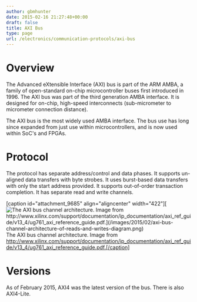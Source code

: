 ```yaml
---
author: gbmhunter
date: 2015-02-16 21:27:48+00:00
draft: false
title: AXI Bus
type: page
url: /electronics/communication-protocols/axi-bus
---
```


# Overview

The Advanced eXtensible Interface (AXI) bus is part of the ARM AMBA, a family of open-standard on-chip microcontroller buses first introduced in 1996. The AXI bus was part of the third generation AMBA interface. It is designed for on-chip, high-speed interconnects (sub-micrometer to micrometer connection distance).

The AXI bus is the most widely used AMBA interface. The bus use has long since expanded from just use within microcontrollers, and is now used within SoC's and FPGAs.

# Protocol

The protocol has separate address/control and data phases. It supports un-aligned data transfers with byte strobes. It uses burst-based data transfers with only the start address provided. It supports out-of-order transaction completion. It has separate read and write channels.

[caption id="attachment_9685" align="aligncenter" width="422"][![The AXI bus channel architecture. Image from http://www.xilinx.com/support/documentation/ip_documentation/axi_ref_guide/v13_4/ug761_axi_reference_guide.pdf.](/images/2015/02/axi-bus-channel-architecture-of-reads-and-writes-diagram.png)
](/images/2015/02/axi-bus-channel-architecture-of-reads-and-writes-diagram.png) The AXI bus channel architecture. Image from http://www.xilinx.com/support/documentation/ip_documentation/axi_ref_guide/v13_4/ug761_axi_reference_guide.pdf.[/caption]

# Versions

As of February 2015, AXI4 was the latest version of the bus. There is also AXI4-Lite.

